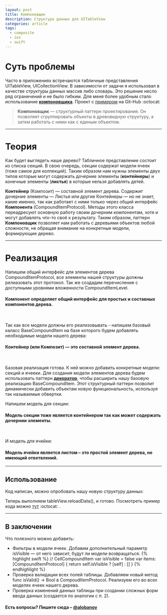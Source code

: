 ```yaml
---
layout: post
title: Компоновщик
description: Структура данных для UITableView
categories: article
tags:
  - composite
  - ios
  - swift
---
```


# Суть проблемы

Часто в приложениях встречаются табличные представления <span class="wordcode">UITableView</span>, <span class="wordcode">UICollectionView</span>. В зависимости от задачи я использовал в качестве структуры данных массив либо словарь. Это решение несло ряд ограничений и не было гибким. Для меня более удобным стало использование [**компоновщика**][1]. Проект с [примером][3] на Git-Hub :octocat:

> **Компоновщик** — структурный паттерн проектирования. Он позволяет сгруппировать объекты в древовидную структуру, а затем работать с ними как с единым объектом.

---

# Теория

Как будет выглядеть наше дерево? Табличное представление состоит из списка <span class="wordcode">секций</span>. В свою очередь, секции содержат модели <span class="wordcode">ячеек</span> (тоже самое для коллекций). Таким образом нам нужны элементы двух типов которые могут содержать дочерние элементы (**контейнеры**) и конечные элементы (**листья**) в которые нельзя добавлять детей.

**Контейнер** (Композит) — составной элемент дерева. Содержит дочерние элементы — Листья или другие Контейнеры — но не знает, какие именно, так как работает с ними только через общий интерфейс __Компонента__ (<span class="wordcode">CompoundItemProtocol</span>). Методы этого класса переадресуют основную работу своим дочерним компонентам, хотя и могут добавлять что-то своё к результату. Таким образом, паттерн __Компоновщик__ позволяет нам работать с деревьями объектов любой сложности, не обращая внимание на конкретные модели, формирующие дерево.

---

# Реализация

Напишем общий интерфейс для элементов дерева <span class="wordcode">CompoundItemProtocol</span>, все элементы нашей структуры должны релиазовать этот протокол. Так же создадим перечисление с доступными уровнями вложенности <span class="wordcode">CompoundItemLevel</span>.

<script src="https://gist.github.com/alobanov/67bb633143ab5340328be8e9814c27e0.js"></script>

#### Компонент определяет общий интерфейс для простых и составных компонентов дерева.

<br/>

Так как все модели должны его реализовывать - напишем базовый каласс <span class="wordcode">BaseCompoundItem</span> на базе которого будем добавлять необходимые модели нашего дерева:

<script src="https://gist.github.com/alobanov/6858458b24cadc7f7dce6ea6106e2222.js"></script>

#### Контейнер (или Композит) — это составной элемент дерева.

<br/>

Базовая реализация готова. К ней можно добавить конкретные модели: <span class="wordcode">секций</span> и <span class="wordcode">ячееки</span>. Для создания модели элементов дерева будем использовать паттерн [**декоратор**][2], чтобы расширить нашу базовую реализацию <span class="wordcode">BaseCompoundItem</span>. Этот структурный паттерн позволит динамически добавить объектам новую функциональность, используя так называемые обвертки.

Напишем модель для <span class="wordcode">секции</span>:

<script src="https://gist.github.com/alobanov/90c513a5c906937f5959084f1c02e6f7.js"></script>

#### Модель секции тоже является контейнером так как может содержать дочернии элементы.

<br/>

И модель для <span class="wordcode">ячейки</span>:

<script src="https://gist.github.com/alobanov/11e1e95eba62aa4e70857fcebe0d96ca.js"></script>

#### Модель ячейки является листом – это простой элемент дерева, не имеющий ответвлений.

---

## Использование

Код написан, можно опробовать нашу новую структуру данных:

<script src="https://gist.github.com/alobanov/a2c1880e5e52d0cfcd0b17d9edcfe8e4.js"></script>

Теперь выполняем <span class="wordcode">tableView.reloadData()</span>, и готово. Посмотреть пример кода можно [тут][3] :octocat: .

---

## В заключении

Что полезного можно добавить:

* Фильтры в модели ячеек. Добавим дополнительный параметр <span class="wordcode">isVisible</span> — от него зависит, будут ли модели возвращаться.
{% highlight swift %}
// CellCompoundItem
var isVisible = false
var items: [CompoundItemProtocol] {
    return self.isVisible ? [self] : []
}
{% endhighlight %}
* Проверка валидации всех полей таблицы. Добавляем новый метод <span class="wordcode">func isValid() -> Bool</span> в <span class="wordcode">CompoudItemProtocol</span>. Реализуем его во всех моделях ячеек нашего дерева.
* Проверка изменений данных таблицы при создании сложных форм ввода данных (создается по аналогии с п. 2).

#### Есть вопросы? Пишите сюда – [@alobanov](https://twitter.com/alobanov)

[1]: https://ru.wikipedia.org/wiki/%D0%9A%D0%BE%D0%BC%D0%BF%D0%BE%D0%BD%D0%BE%D0%B2%D1%89%D0%B8%D0%BA
[2]: https://ru.wikipedia.org/wiki/%D0%94%D0%B5%D0%BA%D0%BE%D1%80%D0%B0%D1%82%D0%BE%D1%80_(%D1%88%D0%B0%D0%B1%D0%BB%D0%BE%D0%BD_%D0%BF%D1%80%D0%BE%D0%B5%D0%BA%D1%82%D0%B8%D1%80%D0%BE%D0%B2%D0%B0%D0%BD%D0%B8%D1%8F)
[3]: https://github.com/alobanov/ExampleArticleComposite

[image-1]: /images/compositeTableView.png
